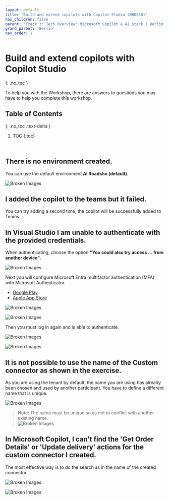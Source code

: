 ```yaml
---
layout: default
title: 'Build and extend copilots with Copilot Studio (WRK530)'
has_children: false
parent: 'Track 3: Tech Overview: Microsoft Copilot & AI Stack | Berlin'
grand_parent: 'Berlin'
nav_order: 1
---
```


# Build and extend copilots with Copilot Studio 
{: .no_toc }

To help you with the Workshop, there are answers to questions you may have to help you complete this workshop.


## Table of Contents
{: .no_toc .text-delta }

1. TOC
{:toc}



<br/>


## There is no environment created.
You can use the default environment **AI Roadsho (default)**.

![Broken Images](./WRK530_001.png)



## I added the copilot to the teams but it failed.
You can try adding a second time, the copilot will be successfully added to Teams.


## In Visual Studio I am unable to authenticate with the provided credentials.

When authenticating, choose the option **"You could also try access … from another device"**.

![Broken Images](./WRK530_002.png)

Next you will configure Microsoft Entra multifactor authentication (MFA) with Microsoft Authenticator.
- [Google Play](https://play.google.com/store/apps/details?id=com.azure.authenticator)
- [Apple App Store](https://apps.apple.com/us/app/microsoft-authenticator/id983156458)

![Broken Images](./WRK530_003.png)

![Broken Images](./WRK530_004.png)

Then you must log in again and is able to authenticate.

![Broken Images](./WRK530_005.png)

![Broken Images](./WRK530_006.png)


## It is not possible to use the name of the Custom connector as shown in the exercise.


As you are using the tenant by default, the name you are using has already been chosen and used by another participant. You have to define a different name that is unique.


![Broken Images](./WRK530_007.png)

> Note: The name must be unique so as not to conflict with another existing name. <br>
> ![Broken Images](./WRK530_008.png)



## In Microsoft Copilot, I can't find the 'Get Order Details' or 'Update delivery' actions for the custom connector I created.

The most effective way is to do the search as in the name of the created connector.

![Broken Images](./WRK530_009.png)

![Broken Images](./WRK530_010.png)